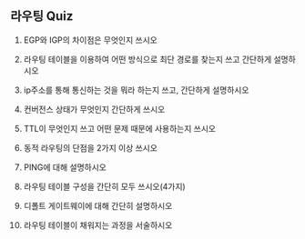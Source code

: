 ## 라우팅 Quiz

1.  EGP와 IGP의 차이점은 무엇인지 쓰시오



2. 라우팅 테이블을 이용하여 어떤 방식으로 최단 경로를 찾는지 쓰고 간단하게 설명하시오



3. ip주소를 통해 통신하는 것을 뭐라 하는지 쓰고, 간단하게 설명하시오



4. 컨버전스 상태가 무엇인지 간단하게 쓰시오



5. TTL이 무엇인지 쓰고 어떤 문제 때문에 사용하는지 쓰시오



6. 동적 라우팅의 단점을 2가지 이상 쓰시오



7. PING에 대해 설명하시오



8. 라우팅 테이블 구성을 간단히 모두 쓰시오(4가지)



9. 디폴트 게이트웨이에 대해 간단히 설명하시오



10. 라우팅 테이블이 채워지는 과정을 서술하시오
